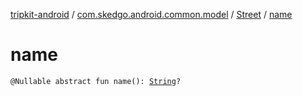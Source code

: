 [tripkit-android](../../index.md) / [com.skedgo.android.common.model](../index.md) / [Street](index.md) / [name](./name.md)

# name

`@Nullable abstract fun name(): `[`String`](https://kotlinlang.org/api/latest/jvm/stdlib/kotlin/-string/index.html)`?`
